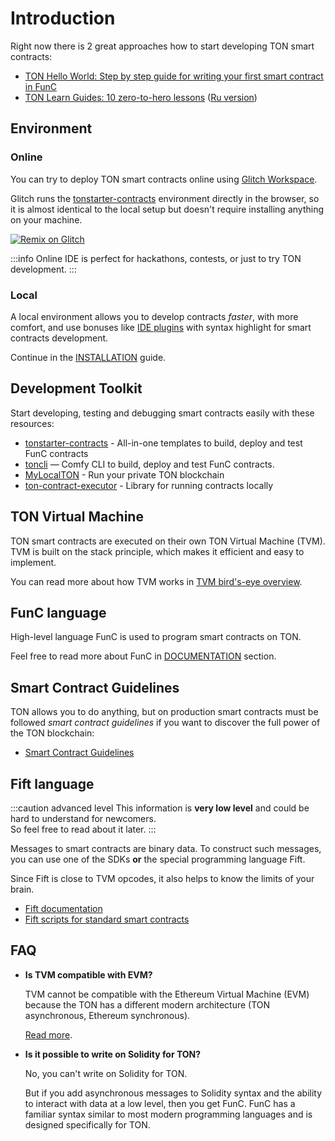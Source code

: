 # Introduction


Right now there is 2 great approaches how to start developing TON smart contracts:
* [TON Hello World: Step by step guide for writing your first smart contract in FunC](https://society.ton.org/ton-hello-world-step-by-step-guide-for-writing-your-first-smart-contract-in-func)
* [TON Learn Guides: 10 zero-to-hero lessons](https://github.com/romanovichim/TonFunClessons_Eng) ([Ru version](https://github.com/romanovichim/TonFunClessons_ru))

## Environment

### Online

You can try to deploy TON smart contracts online using [Glitch Workspace](https://glitch.com/edit/#!/remix/clone-from-repo?&REPO_URL=https%3A%2F%2Fgithub.com%2Fton-defi-org%2Ftonstarter-contracts.git).

Glitch runs the [tonstarter-contracts](https://github.com/ton-defi-org/tonstarter-contracts) environment directly in the browser, so it is almost identical to the local setup but doesn't require installing anything on your machine.

[![Remix on Glitch](https://cdn.glitch.com/2703baf2-b643-4da7-ab91-7ee2a2d00b5b%2Fremix-button-v2.svg)](https://glitch.com/edit/#!/remix/clone-from-repo?&REPO_URL=https%3A%2F%2Fgithub.com%2Fton-defi-org%2Ftonstarter-contracts.git)

:::info
Online IDE is perfect for hackathons, contests, or just to try TON development.
:::

### Local

A local environment allows you to develop contracts _faster_, with more comfort, and use bonuses like [IDE plugins](/develop/smart-contracts/environment/ide-plugins) with syntax highlight for smart contracts development.

Continue in the [INSTALLATION](/develop/smart-contracts/environment/installation) guide.

## Development Toolkit

Start developing, testing and debugging smart contracts easily with these resources:

* [tonstarter-contracts](https://github.com/ton-defi-org/tonstarter-contracts) - All-in-one templates to build, deploy and test FunC contracts
* [toncli](https://github.com/disintar/toncli) — Comfy CLI to build, deploy and test FunC contracts.
* [MyLocalTON](/participate/nodes/local-ton.md) - Run your private TON blockchain
* [ton-contract-executor](https://github.com/Naltox/ton-contract-executor) - Library for running contracts locally


## TON Virtual Machine

TON smart contracts are executed on their own TON Virtual Machine (TVM).  
TVM is built on the stack principle, which makes it efficient and easy to implement.  

You can read more about how TVM works in [TVM bird's-eye overview](/learn/tvm-instructions/tvm_overview).

## FunC language

High-level language FunC is used to program smart contracts on TON.

Feel free to read more about FunC in [DOCUMENTATION](/develop/func/overview.md) section.

## Smart Contract Guidelines

TON allows you to do anything, but on production smart contracts must be followed _smart contract guidelines_ if you want to discover the full power of the TON blockchain:

* [Smart Contract Guidelines](/develop/smart-contracts/guidelines)

## Fift language

:::caution advanced level
This information is **very low level** and could be hard to understand for newcomers.  
So feel free to read about it later.
:::

Messages to smart contracts are binary data. To construct such messages, you can use one of the SDKs **or** the special programming language Fift.

Since Fift is close to TVM opcodes, it also helps to know the limits of your brain.

- [Fift documentation](https://ton-blockchain.github.io/fiftbase.pdf)
- [Fift scripts for standard smart contracts](https://github.com/ton-blockchain/ton/tree/master/crypto/smartcont)


## FAQ

- **Is TVM compatible with EVM?**

   TVM cannot be compatible with the Ethereum Virtual Machine (EVM) because the TON has a different modern architecture (TON asynchronous, Ethereum synchronous).

   [Read more](https://telegra.ph/Its-time-to-try-something-new-Asynchronous-smart-contracts-03-25).

- **Is it possible to write on Solidity for TON?**

   No, you can't write on Solidity for TON. 

   But if you add asynchronous messages to Solidity syntax and the ability to interact with data at a low level, then you get FunC. FunC has a familiar syntax similar to most modern programming languages and is designed specifically for TON.
